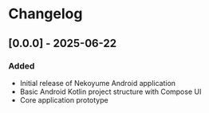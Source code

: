 # Changelog

## [0.0.0] - 2025-06-22

### Added
- Initial release of Nekoyume Android application
- Basic Android Kotlin project structure with Compose UI
- Core application prototype
